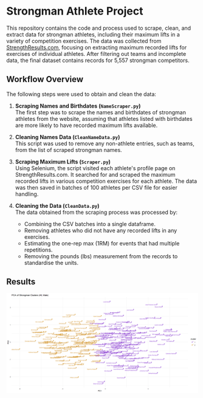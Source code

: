 # Strongman Athlete Project

This repository contains the code and process used to scrape, clean, and extract data for strongman athletes, including their maximum lifts in a variety of competition exercises. The data was collected from [StrengthResults.com](https://strengthresults.com/statistics/profiles/cdcf-bbb4-4d7f-9306-26a3137e212e), focusing on extracting maximum recorded lifts for exercises of individual athletes. After filtering out teams and incomplete data, the final dataset contains records for 5,557 strongman competitors.

## Workflow Overview

The following steps were used to obtain and clean the data:

1. **Scraping Names and Birthdates (`NameScraper.py`)**  
   The first step was to scrape the names and birthdates of strongman athletes from the website, assuming that athletes listed with birthdates are more likely to have recorded maximum lifts available.
  
2. **Cleaning Names Data (`CleanNameData.py`)**  
   This script was used to remove any non-athlete entries, such as teams, from the list of scraped strongman names.

3. **Scraping Maximum Lifts (`Scraper.py`)**  
   Using Selenium, the script visited each athlete's profile page on StrengthResults.com. It searched for and scraped the maximum recorded lifts in various competition exercises for each athlete. The data was then saved in batches of 100 athletes per CSV file for easier handling.

4. **Cleaning the Data (`CleanData.py`)**  
   The data obtained from the scraping process was processed by:
     - Combining the CSV batches into a single dataframe.
     - Removing athletes who did not have any recorded lifts in any exercises.
     - Estimating the one-rep max (1RM) for events that had multiple repetitions.
     - Removing the pounds (lbs) measurement from the records to standardise the units.
  
## Results
  
![My Image](Images/strongmanClust.png)
